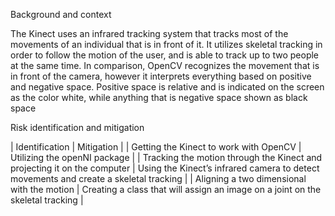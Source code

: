 Background and context

The Kinect uses an infrared tracking system that tracks most of the movements of an individual that is in front of it. It utilizes skeletal tracking in order to follow the motion of the user, and is able to track up to two people at the same time. In comparison, OpenCV recognizes the movement that is in front of the camera, however it interprets everything based on positive and negative space. Positive space is relative and is indicated on the screen as the color white, while anything that is negative space shown as black space


Risk identification and mitigation

| Identification                                                           | Mitigation                                                                            |
| Getting the Kinect to work with OpenCV                                   | Utilizing the openNI package                                                          |
| Tracking the motion through the Kinect and projecting it on the computer | Using the Kinect’s infrared camera to detect movements and create a skeletal tracking |
| Aligning a two dimensional with the motion                               | Creating a class that will assign an image on a joint on the skeletal tracking        |



